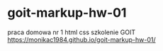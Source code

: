 # goit-markup-hw-01
praca domowa nr 1  html css szkolenie GOIT 
https://monikac1984.github.io/goit-markup-hw-01/
